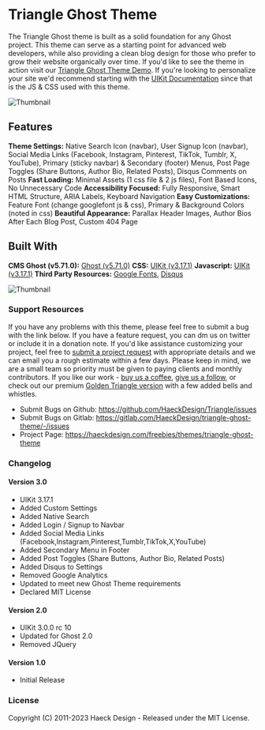# Triangle Ghost Theme #

The Triangle Ghost theme is built as a solid foundation for any Ghost project. This theme can serve as a starting point for advanced web developers, while also providing a clean blog design for those who prefer to grow their website organically over time. If you'd like to see the theme in action visit our [Triangle Ghost Theme Demo](https://demo.haeckdesign.com/triangle/). If you're looking to personalize your site we'd recommend starting with the [UIKit Documentation](https://www.getuikit.com) since that is the JS & CSS used with this theme.

![Thumbnail](https://haeck.s3.amazonaws.com/triangle/Triangle-Ghost-Theme-Mockup-Haeck-Design.jpg)


## Features ##

**Theme Settings:**  Native Search Icon (navbar), User Signup Icon (navbar), Social Media Links (Facebook, Instagram, Pinterest, TikTok, Tumblr, X, YouTube), Primary (sticky navbar) & Secondary (footer) Menus, Post Page Toggles (Share Buttons, Author Bio, Related Posts), Disqus Comments on Posts
**Fast Loading:**  Minimal Assets (1 css file & 2 js files), Font Based Icons, No Unnecessary Code
**Accessibility Focused:**  Fully Responsive, Smart HTML Structure, ARIA Labels, Keyboard Navigation
**Easy Customizations:**  Feature Font (change googlefont js & css), Primary & Background Colors (noted in css)
**Beautiful Appearance:**  Parallax Header Images, Author Bios After Each Blog Post, Custom 404 Page


## Built With ##

**CMS Ghost (v5.71.0):**  [Ghost (v5.71.0)](https://ghost.org/)
**CSS:**  [UIKit (v3.17.1)](https://www.getuikit.com)
**Javascript:**  [UIKit (v3.17.1)](https://www.getuikit.com)
**Third Party Resources:**  [Google Fonts](https://www.google.com/fonts), [Disqus](https://www.disqus.com/)


![Thumbnail](https://haeck.s3.amazonaws.com/triangle/Triangle-Ghost-Theme-Screenshot-Haeck-Design.jpg)


### Support Resources ###

If you have any problems with this theme, please feel free to submit a bug with the link below. If you have a feature request, you can dm us on twitter or include it in a donation note. If you'd like assistance customizing your project, feel free to [submit a project request](https://haeckdesign.com/contact) with appropriate details and we can email you a rough estimate within a few days. Please keep in mind, we are a small team so priority must be given to paying clients and monthly contributors. If you like our work - [buy us a coffee](https://www.paypal.com/donate/?hosted_button_id=GLD2VR75PALJS), [give us a follow](https://haeckdesign.com/contact/social), or check out our premium [Golden Triangle version](https://demo.haeckdesign.com/triangle/golden) with a few added bells and whistles. 

* Submit Bugs on Github:  https://github.com/HaeckDesign/Triangle/issues
* Submit Bugs on Gitlab: https://gitlab.com/HaeckDesign/triangle-ghost-theme/-/issues
* Project Page:  https://haeckdesign.com/freebies/themes/triangle-ghost-theme


### Changelog ###

#### Version 3.0 ####

* UIKit 3.17.1
* Added Custom Settings
* Added Native Search
* Added Login / Signup to Navbar
* Added Social Media Links (Facebook,Instagram,Pinterest,Tumblr,TikTok,X,YouTube)
* Added Secondary Menu in Footer
* Added Post Toggles (Share Buttons, Author Bio, Related Posts)
* Added Disqus to Settings
* Removed Google Analytics
* Updated to meet new Ghost Theme requirements
* Declared MIT License

#### Version 2.0 ####

* UIKit 3.0.0 rc 10
* Updated for Ghost 2.0
* Removed JQuery

#### Version 1.0 ####

* Initial Release


### License ###

Copyright (C) 2011-2023 Haeck Design - Released under the MIT License.
